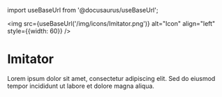 import useBaseUrl from '@docusaurus/useBaseUrl';

<img src={useBaseUrl('/img/icons/Imitator.png')} alt="Icon" align="left" style={{width: 60}} />
# Imitator

Lorem ipsum dolor sit amet, consectetur adipiscing elit. Sed do eiusmod tempor incididunt ut labore et dolore magna aliqua.

